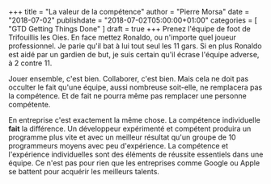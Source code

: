 +++
title      = "La valeur de la compétence"
author     = "Pierre Morsa"
date       = "2018-07-02"
publishdate = "2018-07-02T05:00:00+01:00" 
categories = [ "GTD Getting Things Done" ]
draft      = true
+++
Prenez l'équipe de foot de Trifouillis les Oies. En face mettez Ronaldo, ou n'importe quel joueur professionnel. Je parie qu'il bat à lui tout seul les 11 gars. Si en plus Ronaldo est aidé par un gardien de but, je suis certain qu'il écrase l'équipe adverse, à 2 contre 11.

Jouer ensemble, c'est bien. Collaborer, c'est bien. Mais cela ne doit pas occulter le fait qu'une équipe, aussi nombreuse soit-elle, ne remplacera pas la compétence. Et de fait ne pourra même pas remplacer une personne compétente.

En entreprise c'est exactement la même chose. La compétence individuelle **fait** la différence. Un développeur expérimenté et compétent produira un programme plus vite et avec un meilleur résultat qu'un groupe de 10 programmeurs moyens avec peu d'expérience. La compétence et l'expérience individuelles sont des éléments de réussite essentiels dans une équipe. Ce n'est pas pour rien que les entreprises comme Google ou Apple se battent pour acquérir les meilleurs talents.
